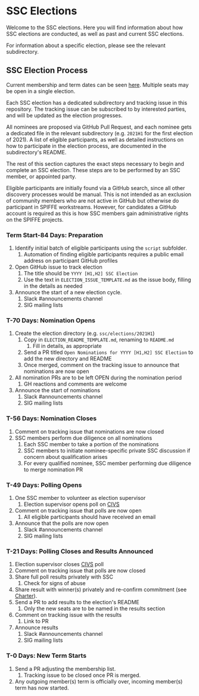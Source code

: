 # SSC Elections
Welcome to the SSC elections. Here you will find information about how SSC elections are conducted, as well as past and current SSC elections.

For information about a specific election, please see the relevant subdirectory.

## SSC Election Process
Current membership and term dates can be seen [here](../README.md). Multiple seats may be open in a single election.

Each SSC election has a dedicated subdirectory and tracking issue in this repository. The tracking issue can be subscribed to by interested parties, and will be updated as the election progresses.

All nominees are proposed via GitHub Pull Request, and each nominee gets a dedicated file in the relevant subdirectory (e.g. `2021H1` for the first election of 2021). A list of eligible participants, as well as detailed instructions on how to participate in the election process, are documented in the subdirectory's README.

The rest of this section captures the exact steps necessary to begin and complete an SSC election. These steps are to be performed by an SSC member, or appointed party.

Eligible participants are initially found via a GitHub search, since all other discovery processes would be manual. This is not intended as an exclusion of community members who are not active in GitHub but otherwise do participant in SPIFFE workstreams.
However, for candidates a GitHub account is required as this is how SSC members gain administrative rights on the SPIFFE projects.

### Term Start-84 Days: Preparation
1. Identify initial batch of eligible participants using the `script` subfolder.
	1. Automation of finding eligible participants requires a public email address on participant GitHub profiles
1. Open GitHub issue to track election
	1. The title should be `YYYY [H1,H2] SSC Election`
	1. Use the text in `ELECTION_ISSUE_TEMPLATE.md` as the issue body, filling in the details as needed
1. Announce the start of a new election cycle.
	1. Slack #announcements channel
	1. SIG mailing lists

### T-70 Days: Nomination Opens
1. Create the election directory (e.g. `ssc/elections/2021H1`)
	1. Copy in `ELECTION_README_TEMPLATE.md`, renaming to `README.md`
		1. Fill in details, as appropriate
	1. Send a PR titled `Open Nominations for YYYY [H1,H2] SSC Election` to add the new directory and README
	1. Once merged, comment on the tracking issue to announce that nominations are now open
1. All nomination PRs are to be left OPEN during the nomination period
	1. GH reactions and comments are welcome
1. Announce the start of nominations
	1. Slack #announcements channel
	1. SIG mailing lists

### T-56 Days: Nomination Closes
1. Comment on tracking issue that nominations are now closed
1. SSC members perform due diligence on all nominations
	1. Each SSC member to take a portion of the nominations
	1. SSC members to initiate nominee-specific private SSC discussion if concern about qualification arises
	1. For every qualified nominee, SSC member performing due diligence to merge nomination PR

### T-49 Days: Polling Opens
1. One SSC member to volunteer as election supervisor
	1. Election supervisor opens poll on [CIVS](https://civs.cs.cornell.edu/)
1. Comment on tracking issue that polls are now open
	1. All eligible participants should have received an email
1. Announce that the polls are now open
	1. Slack #announcements channel
	1. SIG mailing lists

### T-21 Days: Polling Closes and Results Announced
1. Election supervisor closes [CIVS](https://civs.cs.cornell.edu/) poll
1. Comment on tracking issue that polls are now closed
1. Share full poll results privately with SSC
	1. Check for signs of abuse
1. Share result with winner(s) privately and re-confirm commitment (see [Charter](../CHARTER.md)).
1. Send a PR to add results to the election's README
	1. Only the new seats are to be named in the results section
1. Comment on tracking issue with the results
	1. Link to PR
1. Announce results
	1. Slack #announcements channel
	1. SIG mailing lists

### T-0 Days: New Term Starts
1. Send a PR adjusting the membership list.
	1. Tracking issue to be closed once PR is merged.
1. Any outgoing member(s) term is officially over, incoming member(s) term has now started.

